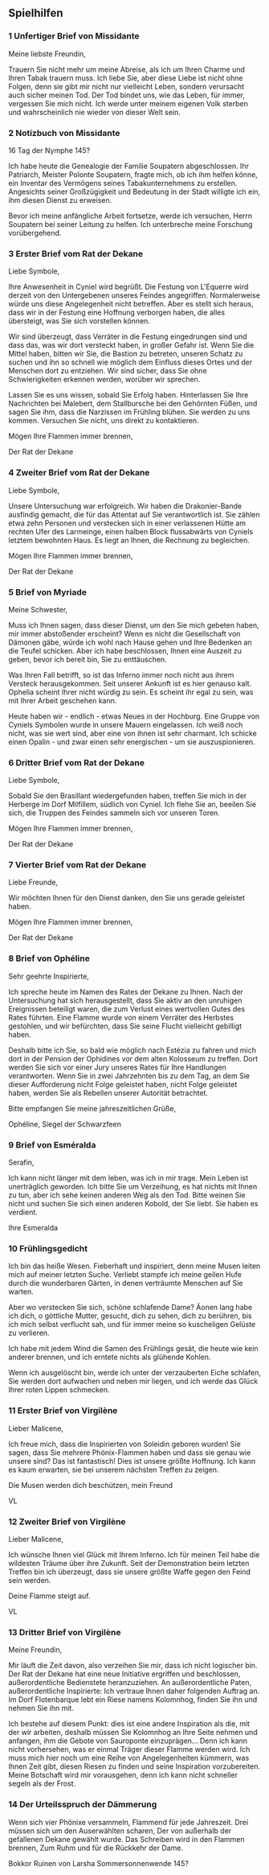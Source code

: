 ## Spielhilfen

### 1 Unfertiger Brief von Missidante

Meine liebste Freundin,

Trauern Sie nicht mehr um meine Abreise, als ich um Ihren Charme und Ihren Tabak trauern muss. Ich liebe Sie, aber diese Liebe ist nicht ohne Folgen, denn sie gibt mir nicht nur vielleicht Leben, sondern verursacht auch sicher meinen Tod. Der Tod bindet uns, wie das Leben, für immer, vergessen Sie mich nicht.
Ich werde unter meinem eigenen Volk sterben und wahrscheinlich nie wieder von dieser Welt sein.

### 2 Notizbuch von Missidante

16 Tag der Nymphe 145?

Ich habe heute die Genealogie der Familie Soupatern abgeschlossen. Ihr Patriarch, Meister Polonte Soupatern, fragte mich, ob ich ihm helfen könne, ein Inventar des Vermögens seines Tabakunternehmens zu erstellen. Angesichts seiner Großzügigkeit und Bedeutung in der Stadt willigte ich ein, ihm diesen Dienst zu erweisen.

Bevor ich meine anfängliche Arbeit fortsetze, werde ich versuchen, Herrn Soupatern bei seiner Leitung zu helfen. Ich unterbreche meine Forschung vorübergehend.

### 3 Erster Brief vom Rat der Dekane

Liebe Symbole,

Ihre Anwesenheit in Cyniel wird begrüßt. Die Festung von L'Equerre wird derzeit von den Untergebenen unseres Feindes angegriffen. Normalerweise würde uns diese Angelegenheit nicht betreffen. Aber es stellt sich heraus, dass wir in der Festung eine Hoffnung verborgen haben, die alles übersteigt, was Sie sich vorstellen können.

Wir sind überzeugt, dass Verräter in die Festung eingedrungen sind und dass das, was wir dort versteckt haben, in großer Gefahr ist. Wenn Sie die Mittel haben, bitten wir Sie, die Bastion zu betreten, unseren Schatz zu suchen und ihn so schnell wie möglich dem Einfluss dieses Ortes und der Menschen dort zu entziehen. Wir sind sicher, dass Sie ohne Schwierigkeiten erkennen werden, worüber wir sprechen.

Lassen Sie es uns wissen, sobald Sie Erfolg haben. Hinterlassen Sie Ihre Nachrichten bei Malebert, dem Stallbursche bei den Gehörnten Füßen, und sagen Sie ihm, dass die Narzissen im Frühling blühen. Sie werden zu uns kommen. Versuchen Sie nicht, uns direkt zu kontaktieren.

Mögen Ihre Flammen immer brennen,

Der Rat der Dekane

### 4 Zweiter Brief vom Rat der Dekane

Liebe Symbole,

Unsere Untersuchung war erfolgreich. Wir haben die Drakonier-Bande ausfindig gemacht, die für das Attentat auf Sie verantwortlich ist. Sie zählen etwa zehn Personen und verstecken sich in einer verlassenen Hütte am rechten Ufer des Larmeinge, einen halben Block flussabwärts von Cyniels letztem bewohnten Haus. Es liegt an Ihnen, die Rechnung zu begleichen.

Mögen Ihre Flammen immer brennen,

Der Rat der Dekane

### 5 Brief von Myriade

Meine Schwester,

Muss ich Ihnen sagen, dass dieser Dienst, um den Sie mich gebeten haben, mir immer abstoßender erscheint? Wenn es nicht die Gesellschaft von Dämonen gäbe, würde ich wohl nach Hause gehen und Ihre Bedenken an die Teufel schicken. Aber ich habe beschlossen, Ihnen eine Auszeit zu geben, bevor ich bereit bin, Sie zu enttäuschen.

Was Ihren Fall betrifft, so ist das Inferno immer noch nicht aus ihrem Versteck herausgekommen. Seit unserer Ankunft ist es hier genauso kalt. Ophelia scheint Ihrer nicht würdig zu sein. Es scheint ihr egal zu sein, was mit Ihrer Arbeit geschehen kann.

Heute haben wir - endlich - etwas Neues in der Hochburg. Eine Gruppe von Cyniels Symbolen wurde in unsere Mauern eingelassen. Ich weiß noch nicht, was sie wert sind, aber eine von ihnen ist sehr charmant. Ich schicke einen Opalin - und zwar einen sehr energischen - um sie auszuspionieren.

### 6 Dritter Brief vom Rat der Dekane

Liebe Symbole,

Sobald Sie den Brasillant wiedergefunden haben, treffen Sie mich in der Herberge im Dorf Milfillem, südlich von Cyniel. Ich flehe Sie an, beeilen Sie sich, die Truppen des Feindes sammeln sich vor unseren Toren.

Mögen Ihre Flammen immer brennen,

Der Rat der Dekane

### 7 Vierter Brief vom Rat der Dekane

Liebe Freunde,

Wir möchten Ihnen für den Dienst danken, den Sie uns gerade geleistet haben.

Mögen Ihre Flammen immer brennen,

Der Rat der Dekane

### 8 Brief von Ophéline

Sehr geehrte Inspirierte,

Ich spreche heute im Namen des Rates der Dekane zu Ihnen. Nach der Untersuchung hat sich herausgestellt, dass Sie aktiv an den unruhigen Ereignissen beteiligt waren, die zum Verlust eines wertvollen Gutes des Rates führten. Eine Flamme wurde von einem Verräter des Herbstes gestohlen, und wir befürchten, dass Sie seine Flucht vielleicht gebilligt haben.

Deshalb bitte ich Sie, so bald wie möglich nach Estézia zu fahren und mich dort in der Pension der Ophidines vor dem alten Kolosseum zu treffen. Dort werden Sie sich vor einer Jury unseres Rates für Ihre Handlungen verantworten. Wenn Sie in zwei Jahrzehnten bis zu dem Tag, an dem Sie dieser Aufforderung nicht Folge geleistet haben, nicht Folge geleistet haben, werden Sie als Rebellen unserer Autorität betrachtet.

Bitte empfangen Sie meine jahreszeitlichen Grüße,

Ophéline, Siegel der Schwarzfeen

### 9 Brief von Esméralda

Serafin,

Ich kann nicht länger mit dem leben, was ich in mir trage. Mein Leben ist unerträglich geworden. Ich bitte Sie um Verzeihung, es hat nichts mit Ihnen zu tun, aber ich sehe keinen anderen Weg als den Tod. Bitte weinen Sie nicht und suchen Sie sich einen anderen Kobold, der Sie liebt. Sie haben es verdient.

Ihre Esmeralda

### 10 Frühlingsgedicht

Ich bin das heiße Wesen. Fieberhaft und inspiriert,
denn meine Musen leiten mich auf meiner letzten Suche.
Verliebt stampfe ich meine geilen Hufe
 durch die wunderbaren Gärten, in denen verträumte Menschen auf Sie warten.

Aber wo verstecken Sie sich, schöne schlafende Dame?
Äonen lang habe ich dich, o göttliche Mutter, gesucht, dich zu sehen, dich zu berühren, bis ich mich selbst verflucht sah, und für immer meine so kuscheligen Gelüste zu verlieren.

Ich habe mit jedem Wind die Samen des Frühlings gesät, die heute wie kein anderer brennen, und ich erntete nichts als glühende Kohlen.

Wenn ich ausgelöscht bin, werde ich unter der verzauberten Eiche schlafen, Sie werden dort aufwachen und neben mir liegen, und ich werde das Glück Ihrer roten Lippen schmecken.

### 11 Erster Brief von Virgilène

Lieber Malicene,

Ich freue mich, dass die Inspirierten von Soleidin geboren wurden! Sie sagen, dass Sie mehrere Phönix-Flammen haben und dass sie genau wie unsere sind? Das ist fantastisch! Dies ist unsere größte Hoffnung. Ich kann es kaum erwarten, sie bei unserem nächsten Treffen zu zeigen.

Die Musen werden dich beschützen, mein Freund

VL

### 12 Zweiter Brief von Virgilène

Lieber Malicene,

Ich wünsche Ihnen viel Glück mit Ihrem Inferno. Ich für meinen Teil habe die wildesten Träume über ihre Zukunft. Seit der Demonstration beim letzten Treffen bin ich überzeugt, dass sie unsere größte Waffe gegen den Feind sein werden.

Deine Flamme steigt auf.

VL

### 13 Dritter Brief von Virgilène

Meine Freundin,

Mir läuft die Zeit davon, also verzeihen Sie mir, dass ich nicht logischer bin. Der Rat der Dekane hat eine neue Initiative ergriffen und beschlossen, außerordentliche Bedienstete heranzuziehen. An außerordentliche Paten, außerordentliche Inspirierte: Ich vertraue Ihnen daher folgenden Auftrag an. Im Dorf Flotenbarque lebt ein Riese namens Kolomnhog, finden Sie ihn und nehmen Sie ihn mit.

Ich bestehe auf diesem Punkt: dies ist eine andere Inspiration als die, mit der wir arbeiten, deshalb müssen Sie Kolomnhog an Ihre Seite nehmen und anfangen, ihm die Gebote von Sauroponte einzuprägen... Denn ich kann nicht vorhersehen, was er einmal Träger dieser Flamme werden wird. Ich muss mich hier noch um eine Reihe von Angelegenheiten kümmern, was Ihnen Zeit gibt, diesen Riesen zu finden und seine Inspiration vorzubereiten.
Meine Botschaft wird mir vorausgehen, denn ich kann nicht schneller segeln als der Frost.

### 14 Der Urteilsspruch der Dämmerung

Wenn sich vier Phönixe versammeln,
Flammend für jede Jahreszeit.
Drei müssen sich um den Auserwählten scharen,
Der von außerhalb der gefallenen Dekane gewählt wurde.
Das Schreiben wird in den Flammen brennen,
Zum Ruhm und für die Rückkehr der Dame.

Bokkor
Ruinen von Larsha
Sommersonnenwende 145?
